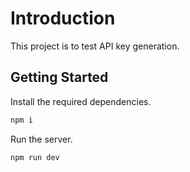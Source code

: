 # Introduction

This project is to test API key generation.

## Getting Started

Install the required dependencies.

```bash
npm i
```

Run the server.

```bash
npm run dev
```
